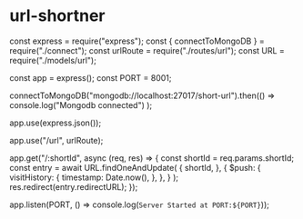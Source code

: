 # url-shortner
const express = require("express");
const { connectToMongoDB } = require("./connect");
const urlRoute = require("./routes/url");
const URL = require("./models/url");

const app = express();
const PORT = 8001;

connectToMongoDB("mongodb://localhost:27017/short-url").then(() =>
  console.log("Mongodb connected")
);

app.use(express.json());

app.use("/url", urlRoute);

app.get("/:shortId", async (req, res) => {
  const shortId = req.params.shortId;
  const entry = await URL.findOneAndUpdate(
    {
      shortId,
    },
    {
      $push: {
        visitHistory: {
          timestamp: Date.now(),
        },
      },
    }
  );
  res.redirect(entry.redirectURL);
});

app.listen(PORT, () => console.log(`Server Started at PORT:${PORT}`));
